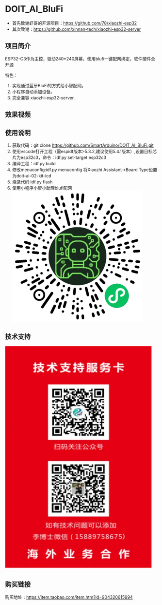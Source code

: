 # DOIT_AI_BluFi

*   首先致谢虾哥的开源项目：https://github.com/78/xiaozhi-esp32
*   其次致谢：https://github.com/xinnan-tech/xiaozhi-esp32-server


## 项目简介
ESP32-C3作为主控，驱动240*240屏幕，使用blufi一键配网绑定，软件硬件全开源

特色：

1. 实现通过蓝牙BluFi的方式给小智配网。
2. 小程序自动添加设备。
3. 完全兼容 xiaozhi-esp32-server.


## 效果视频

## 使用说明
1. 获取代码：git clone https://github.com/SmartArduino/DOIT_AI_BluFi.git
2. 使用vscode打开工程（需espidf版本>5.3.2,建议使用5.4.1版本）,设置目标芯片为esp32c3，命令：idf.py set-target esp32c3
3. 编译工程：idf.py build
4. 修改menuconfig:idf.py menuconfig
    将Xiaozhi Assistant->Board Type设置为doit-ai-02-kit-lcd
5. 烧录代码:idf.py flash
6. 使用小程序小智小助理blufi配网
![alt text](image1.jpg)


## 技术支持
![alt text](image.png)

## 购买链接
购买地址：https://item.taobao.com/item.htm?id=904320615994

